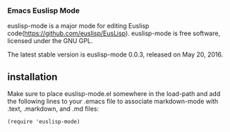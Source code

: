 ### Emacs Euslisp Mode

euslisp-mode is a major mode for editing Euslisp code(https://github.com/euslisp/EusLisp).
euslisp-mode is free software, licensed under the GNU GPL.

The latest stable version is euslisp-mode 0.0.3, released on May 20, 2016.

## installation
Make sure to place euslisp-mode.el somewhere in the load-path and add the following lines to your .emacs file to associate markdown-mode with .text, .markdown, and .md files:

```
(require 'euslisp-mode)
```
